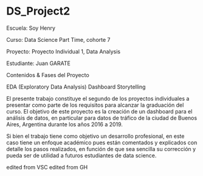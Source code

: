 # DS_Project2

Escuela: Soy Henry

Curso: Data Science Part Time, cohorte 7

Proyecto: Proyecto Individual 1, Data Analysis

Estudiante: Juan GARATE



Contenidos & Fases del Proyecto


EDA (Exploratory Data Analysis)
Dashboard 
Storytelling


El presente trabajo constituye el segundo de los proyectos individuales a presentar como parte de los requisitos para alcanzar la graduación del curso. El objetivo de este proyecto es la creación de un dashboard para el análisis de datos, en particular para datos de tráfico de la ciudad de Buenos Aires, Argentina durante los años 2016 a 2019.

Si bien el trabajo tiene como objetivo un desarrollo profesional, en este caso tiene un enfoque académico pues están comentados y explicados con detalle los pasos realizados, en función de que sea sencilla su corrección y pueda ser de utilidad a futuros estudiantes de data science.

edited from VSC
edited from GH
